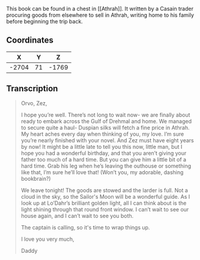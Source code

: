  

This book can be found in a chest in [[Athrah]]. It written by a Casain trader procuring goods from elsewhere to sell in Athrah, writing home to his family before beginning the trip back.

## Coordinates
| **X** | **Y** | **Z** |
| :---: | :---: | :---: |
| -2704 |  71   | -1769 |

## Transcription
> Orvo, Zez,
>
> I hope you’re well. There’s not long to wait now- we are finally about ready to embark across the Gulf of Drehmal and home. We managed to secure quite a haul- Duspian silks will fetch a fine price in Athrah. My heart aches every day when thinking of you, my love. I’m sure you’re nearly finished with your novel. And Zez must have eight years by now! It might be a little late to tell you this now, little man, but I hope you had a wonderful birthday, and that you aren’t giving your father too much of a hard time. But you can give him a little bit of a hard time. Grab his leg when he’s leaving the outhouse or something like that, I’m sure he’ll love that! (Won’t you, my adorable, dashing bookbrain?)
>
> We leave tonight! The goods are stowed and the larder is full. Not a cloud in the sky, so the Sailor's Moon will be a wonderful guide. As I look up at Lo’Dahr’s brilliant golden light, all I can think about is the light shining through that round front window. I can’t wait to see our house again, and I can’t wait to see you both.
>
> The captain is calling, so it's time to wrap things up.
>
> I love you very much,
>
> Daddy

